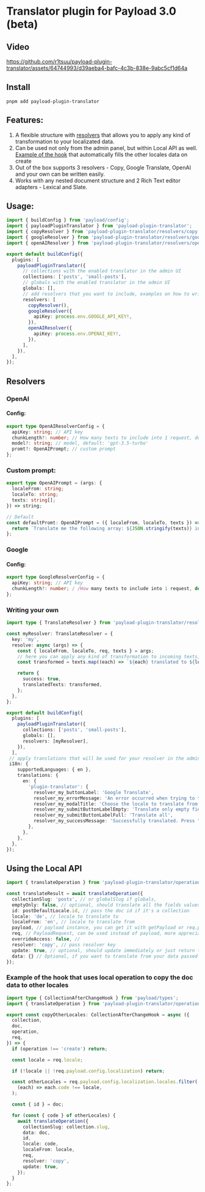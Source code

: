 # Translator plugin for Payload 3.0 (beta)

## Video
https://github.com/r1tsuu/payload-plugin-translator/assets/64744993/d39aeba4-bafc-4c3b-838e-9abc5cf1d64a

## Install
`pnpm add payload-plugin-translator`

## Features:
1. A flexible structure with [resolvers](https://github.com/r1tsuu/payload-plugin-translator/tree/6d0c8098467f9b5e757bf9fd8cfe63ff5da68d5b/plugin/src/resolvers) that allows you to apply any kind of transformation to your localizated data.
2. Can be used not only from the admin panel, but within Local API as well. [Example of the hook](#example-of-the-hook-that-uses-local-operation-to-copy-the-doc-data-to-other-locales) that automatically fills the other locales data on create 
3. Out of the box supports 3 resolvers - Copy, Google Translate, OpenAI and your own can be written easily.
4. Works with any nested document structure and 2 Rich Text editor adapters - Lexical and Slate.

## Usage:

```ts
import { buildConfig } from 'payload/config';
import { payloadPluginTranslator } from 'payload-plugin-translator';
import { copyResolver } from 'payload-plugin-translator/resolvers/copy';
import { googleResolver } from 'payload-plugin-translator/resolvers/google';
import { openAIResolver } from 'payload-plugin-translator/resolvers/openAI';

export default buildConfig({
  plugins: [
    payloadPluginTranslator({
      // collections with the enabled translator in the admin UI
      collections: ['posts', 'small-posts'],
      // globals with the enabled translator in the admin UI
      globals: [],
      // add resolvers that you want to include, examples on how to write your own in ./plugin/src/resolvers
      resolvers: [
        copyResolver(), 
        googleResolver({
          apiKey: process.env.GOOGLE_API_KEY!,
        }),
        openAIResolver({
          apiKey: process.env.OPENAI_KEY!,
        }),
      ],
    }),
  ],
});
```

## Resolvers
### OpenAI
#### Config:
```ts
export type OpenAIResolverConfig = {
  apiKey: string; // API key
  chunkLength?: number; // How many texts to include into 1 request, default: 100
  model?: string; // model, default: 'gpt-3.5-turbo'
  promt?: OpenAIPrompt; // custom prompt
};
```
### Custom prompt:
```ts
export type OpenAIPrompt = (args: {
  localeFrom: string;
  localeTo: string;
  texts: string[];
}) => string;

// Default
const defaultPromt: OpenAIPrompt = ({ localeFrom, localeTo, texts }) => {
  return `Translate me the following array: ${JSON.stringify(texts)} in locale=${localeFrom} to locale ${localeTo}, respond me with the same array structure`;
};
```
### Google
#### Config:
```ts
export type GoogleResolverConfig = {
  apiKey: string; // API key
  chunkLength?: number; / /How many texts to include into 1 request, default: 100
};
```

### Writing your own
```ts
import type { TranslateResolver } from 'payload-plugin-translator/resolvers/types';

const myResolver: TranslateResolver = {
  key: 'my',
  resolve: async (args) => {
    const { localeFrom, localeTo, req, texts } = args;
    // here you can apply any kind of transformation to incoming texts, could be as well API call to a service.
    const transformed = texts.map((each) => `${each} translated to ${localeTo}`);

    return {
      success: true,
      translatedTexts: transformed,
    };
  },
};

export default buildConfig({
  plugins: [
    payloadPluginTranslator({
      collections: ['posts', 'small-posts'],
      globals: [],
      resolvers: [myResolver],
    }),
  ],
 // apply translations that will be used for your resolver in the admin UI
 i18n: {
    supportedLanguages: { en },
    translations: {
      en: {
        'plugin-translator': {
          resolver_my_buttonLabel: 'Google Translate',
          resolver_my_errorMessage: 'An error occurred when trying to translate the data',
          resolver_my_modalTitle: 'Choose the locale to translate from',
          resolver_my_submitButtonLabelEmpty: 'Translate only empty fields',
          resolver_my_submitButtonLabelFull: 'Translate all',
          resolver_my_successMessage: 'Successfully translated. Press "Save" to apply the changes.',
        },
      },
    },
  },
});
```

## Using the Local API
```ts
import { translateOperation } from 'payload-plugin-translator/operation';

const translateResult = await translateOperation({
  collectionSlug: 'posts', // or globalSlug if globals,
  emptyOnly: false, // optional, should translate all the fields values or only fields that are empty, by default false.
  id: postDefaultLocale.id, // pass the doc id if it's a collection
  locale: 'de', // locale to translate to
  localeFrom: 'en', // locale to translate from
  payload, // payload instance, you can get it with getPayload or req.payload in hooks
  req, // PayloadRequest, can be used instead of payload, more appreciable than payload if you have it
  overrideAccess: false, //  
  resolver: 'copy', // pass resolver key
  update: true, // optional, should update immediately or just return the translated result, default false
  data: {} // Optional, if you want to translate from your data passed here instead of the current doc, should be in "localeFrom" locale, for example { title: "Hello" }
});
```
### Example of the hook that uses local operation to copy the doc data to other locales
```ts
import type { CollectionAfterChangeHook } from 'payload/types';
import { translateOperation } from 'payload-plugin-translator/operation';

export const copyOtherLocales: CollectionAfterChangeHook = async ({
  collection,
  doc,
  operation,
  req,
}) => {
  if (operation !== 'create') return;

  const locale = req.locale;

  if (!locale || !req.payload.config.localization) return;

  const otherLocales = req.payload.config.localization.locales.filter(
    (each) => each.code !== locale,
  );

  const { id } = doc;

  for (const { code } of otherLocales) {
    await translateOperation({
      collectionSlug: collection.slug,
      data: doc,
      id,
      locale: code,
      localeFrom: locale,
      req,
      resolver: 'copy',
      update: true,
    });
  }
};

```
